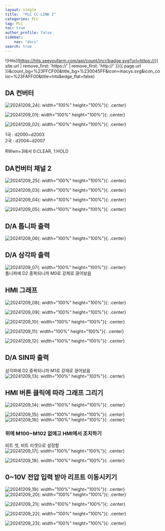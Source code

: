 ```yaml
---
layout: single
title:  "PLC CC-LINK 2"
categories: PLC
tag: PLC
toc: true
author_profile: false
sidebar:
    nav: "docs"
search: true
---
```


![Hits](https://hits.seeyoufarm.com/api/count/incr/badge.svg?url=https://{{ site.url | remove_first: 'https://' | remove_first: 'http://' }}{{ page.url }}&count_bg=%23FFCF00&title_bg=%230045FF&icon=macys.svg&icon_color=%23FAFF00&title=hits&edge_flat=false)
  
## DA 컨버터  
![20241209_24](/images/2024-12-09-PLC_class/20241209_24.jpg){: width="100%" height="100%"}{: .center}  
  
![20241209_01](/images/2024-12-09-PLC_class/20241209_01.PNG){: width="100%" height="100%"}{: .center}  
  
![20241209_02](/images/2024-12-09-PLC_class/20241209_02.PNG){: width="100%" height="100%"}{: .center}  
  
1국 : d2000~d2003  
2국 : d2004~d2007  
  
RWwn+3에서 0:CLEAR, 1:HOLD  

## DA컨버터 채널 2  
![20241209_25](/images/2024-12-09-PLC_class/20241209_25.jpg){: width="100%" height="100%"}{: .center}  
  
![20241209_03](/images/2024-12-09-PLC_class/20241209_03.PNG){: width="100%" height="100%"}{: .center}  
  
![20241209_04](/images/2024-12-09-PLC_class/20241209_04.PNG){: width="100%" height="100%"}{: .center}  
  
![20241209_05](/images/2024-12-09-PLC_class/20241209_05.PNG){: width="100%" height="100%"}{: .center}  

## D/A 톱니파 출력  
![20241209_06](/images/2024-12-09-PLC_class/20241209_06.PNG){: width="100%" height="100%"}{: .center}  

## D/A 삼각파 출력  
![20241209_07](/images/2024-12-09-PLC_class/20241209_07.PNG){: width="100%" height="100%"}{: .center}  
톱니파에 D2 중복되니까 M0로 강제로 끊어놨음

## HMI 그래프  
![20241209_08](/images/2024-12-09-PLC_class/20241209_08.PNG){: width="100%" height="100%"}{: .center}  
  
![20241209_09](/images/2024-12-09-PLC_class/20241209_09.PNG){: width="100%" height="100%"}{: .center}  
  
![20241209_10](/images/2024-12-09-PLC_class/20241209_10.PNG){: width="100%" height="100%"}{: .center}  
  
![20241209_11](/images/2024-12-09-PLC_class/20241209_11.PNG){: width="100%" height="100%"}{: .center}  
  
![20241209_12](/images/2024-12-09-PLC_class/20241209_12.PNG){: width="100%" height="100%"}{: .center}  

## D/A SIN파 출력  
삼각파에 D2 중복되니까 M1로 강제로 끊어놨음  
![20241209_13](/images/2024-12-09-PLC_class/20241209_13.PNG){: width="100%" height="100%"}{: .center}  


## HMI 버튼 클릭에 따라 그래프 그리기  
![20241209_14](/images/2024-12-09-PLC_class/20241209_14.PNG){: width="100%" height="100%"}{: .center}  
  
![20241209_15](/images/2024-12-09-PLC_class/20241209_15.PNG){: width="100%" height="100%"}{: .center}  
![20241209_16](/images/2024-12-09-PLC_class/20241209_16.PNG){: width="100%" height="100%"}{: .center}  

### 위에 M100~M102 없애고 HMI에서 조치하기  
비트 셋, 비트 리셋으로 설정함  
![20241209_17](/images/2024-12-09-PLC_class/20241209_17.PNG){: width="100%" height="100%"}{: .center}  
  
![20241209_18](/images/2024-12-09-PLC_class/20241209_18.PNG){: width="100%" height="100%"}{: .center}  

## 0~10V 전압 입력 받아 리프트 이동시키기  
![20241209_19](/images/2024-12-09-PLC_class/20241209_19.PNG){: width="100%" height="100%"}{: .center}  
![20241209_20](/images/2024-12-09-PLC_class/20241209_20.PNG){: width="100%" height="100%"}{: .center}  
  
![20241209_21](/images/2024-12-09-PLC_class/20241209_21.PNG){: width="100%" height="100%"}{: .center}  
  
![20241209_22](/images/2024-12-09-PLC_class/20241209_22.PNG){: width="100%" height="100%"}{: .center}  
  
![20241209_23](/images/2024-12-09-PLC_class/20241209_23.PNG){: width="100%" height="100%"}{: .center}  
  


  

  







